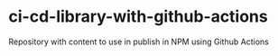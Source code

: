 # ci-cd-library-with-github-actions
Repository with content to use in publish in NPM using Github Actions
